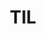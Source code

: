 ---
title: "TIL" # 카테고리 이름
layout: category
permalink: /categories/til/ # url
author_profile: true
taxonomy: TIL
sidebar:
    nav: "categories"
---